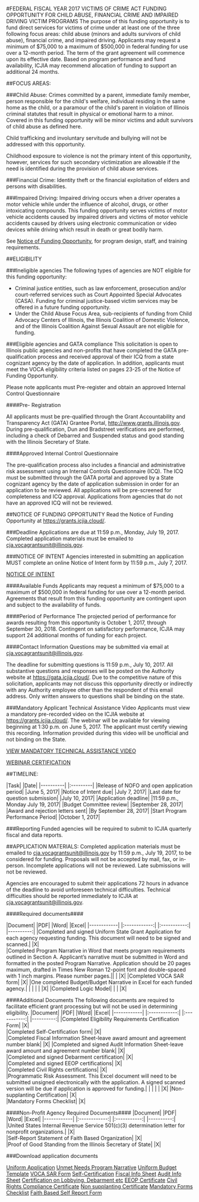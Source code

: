 


#FEDERAL FISCAL YEAR 2017 VICTIMS OF CRIME ACT FUNDING OPPORTUNITY FOR CHILD ABUSE, FINANCIAL CRIME AND IMPAIRED DRIVING VICTIM PROGRAMS
The purpose of this funding opportunity is to fund direct services for victims of crime under at least one of the three following focus areas: child abuse (minors and adults survivors of child abuse), financial crime, and impaired driving. Applicants may request a minimum of \$75,000 to a maximum of \$500,000 in federal funding for use over a 12-month period. The term of the grant agreement will commence upon its effective date. Based on program performance and fund availability, ICJIA may recommend allocation of funding to support an additional 24 months.

##FOCUS AREAS:

###Child Abuse:
Crimes committed by a parent, immediate family member, person responsible for the child's welfare, individual residing in the same home as the child, or a paramour of the child's parent in violation of Illinois criminal statutes that result in physical or emotional harm to a minor.  Covered in this funding opportunity will be minor victims and adult survivors of child abuse as defined here.

Child trafficking and involuntary servitude and bullying will not be addressed with this opportunity.

Childhood exposure to violence is not the primary intent of this opportunity, however, services for such secondary victimization are allowable if the need is identified during the provision of child abuse services.

###Financial Crime:
Identity theft  or the financial exploitation of elders and persons with disabilities.

###Impaired Driving:
Impaired driving occurs when a driver operates a motor vehicle while under the influence of alcohol, drugs, or other intoxicating compounds.  This funding opportunity serves victims of motor vehicle accidents caused by impaired drivers and victims of motor vehicle accidents caused by drivers using electronic communication or video devices while driving which result in death or great bodily harm.

See [Notice of Funding Opportunity](UNMETNEEDSNOFOwattachments.pdf), for program design, staff, and training requirements.

##ELIGIBILITY

###Ineligible agencies
The following types of agencies are NOT eligible for this funding opportunity:

- Criminal justice entities, such as law enforcement, prosecution and/or court-referred services such as Court Appointed Special Advocates (CASA). Funding for criminal justice-based victim services may be offered in a future funding opportunity.
-	Under the Child Abuse Focus Area, sub-recipients of funding from Child Advocacy Centers of Illinois, the Illinois Coalition of Domestic Violence, and of the Illinois Coalition Against Sexual Assault are not eligible for funding.

###Eligible agencies and GATA compliance
This solicitation is open to Illinois public agencies and non-profits that have completed the GATA pre-qualification process and received approval of their ICQ from a state cognizant agency by the date of application.  In addition, applicants must meet the VOCA eligibility criteria listed on pages 23-25 of the Notice of Funding Opportunity.

Please note applicants must Pre-register and obtain an approved Internal Control Questionnaire

####Pre- Registration

All applicants must be pre-qualified through the Grant Accountability and Transparency Act (GATA) Grantee Portal, http://www.grants.illinois.gov. During pre-qualification, Dun and Bradstreet verifications are performed, including a check of Debarred and Suspended status and good standing with the Illinois Secretary of State.

####Approved Internal Control Questionnaire

The pre-qualification process also includes a financial and administrative risk assessment using an Internal Controls Questionnaire (ICQ). The ICQ must be submitted through the GATA portal and approved by a State cognizant agency by the date of application submission in order for an application to be reviewed.  All applications will be pre-screened for completeness and ICQ approval. Applications from agencies that do not have an approved ICQ will not be reviewed.

##NOTICE OF FUNDING OPPORTUNITY
Read the Notice of Funding Opportunity at https://grants.icjia.cloud/.

###Deadline
Applications are due at 11:59 p.m., Monday, July 19, 2017. Completed application materials must be emailed to [cja.vocagrantsunit@illinois.gov](cja.vocagrantsunit@illinois.gov).



###NOTICE OF INTENT
Agencies interested in submitting an application MUST complete an online Notice of Intent form by 11:59 p.m., July 7, 2017.

[NOTICE OF INTENT ](https://www.surveygizmo.com/s3/3570808/VOCA-Child-Abuse-Financial-Crime-and-Impaired-Driving-Notice-of-Intent)


####Available Funds
Applicants may request a minimum of \$75,000 to a maximum of $500,000 in federal funding for use over a 12-month period. Agreements that result from this funding opportunity are contingent upon and subject to the availability of funds.

####Period of Performance
The projected period of performance for awards resulting from this opportunity is October 1, 2017, through September 30, 2018. Contingent on satisfactory performance, ICJIA may support 24 additional months of funding for each project.

####Contact Information
Questions may be submitted via email at [cja.vocagrantsunit@illinois.gov](cja.vocagrantsunit@illinois.gov).

The deadline for submitting questions is 11:59 p.m., July 10, 2017. All substantive questions and responses will be posted on the Authority website at https://gata.icjia.cloud/. Due to the competitive nature of this solicitation, applicants may not discuss this opportunity directly or indirectly with any Authority employee other than the respondent of this email address. Only written answers to
questions shall be binding on the state.

###Mandatory Applicant Technical Assistance Video
Applicants must view a mandatory pre-recorded video on the ICJIA website at https://grants.icjia.cloud/.  The webinar will be available for viewing beginning at 1:30 p.m. on June 5, 2017.  The applicant must certify viewing this recording. Information provided during this video will be unofficial and not binding on the State.

[VIEW MANDATORY TECHNICAL ASSISTANCE VIDEO](https://www.youtube.com/channel/UCtZMzk8D3P4OixYTwsfPeKA)

[WEBINAR CERTIFICATION](https://www.surveygizmo.com/s3/3606957/NOFO-VOCA-Child-Abuse-Financial-Crime-and-Impaired-Driving-Technical-Assistance-Webinar-Certification)




##TIMELINE:

|Task|	|Date|
|----------| |:---------|
|Release of NOFO and open application period|		|June 5, 2017|
|Notice of Intent due|	|July 7, 2017|
|Last date for question submission|	|July 10, 2017|
|Application deadline|	|11:59 p.m., Monday July 19, 2017|
|Budget Committee review|	|September 28, 2017|
|Award and rejection letters sent| 	|By September 28, 2017|
|Start Program Performance Period|	|October 1, 2017|

###Reporting
Funded agencies will be required to submit to ICJIA quarterly fiscal and data reports.

##APPLICATION MATERIALS:
Completed application materials must be emailed to cja.vocagrantsunit@illinois.gov by 11:59 p.m., July 19, 2017, to be considered for funding.  Proposals will not be accepted by mail, fax, or in-person. Incomplete applications will not be reviewed. Late submissions will not be reviewed.

Agencies are encouraged to submit their applications 72 hours in advance of the deadline to avoid unforeseen technical difficulties. Technical difficulties should be reported immediately to ICJIA at cja.vocagrantsunit@illinois.gov.

####Required documents####

|Document|	|PDF|	|Word|	|Excel|
|------------|       |:------------:|  |:-----------:|  |----------:|
|Completed and signed Uniform State Grant Application for each agency requesting funding. This document will need to be signed and scanned.|	   |X|		
|Completed Program Narrative in Word that meets program requirements outlined in Section A. Applicant’s narrative must be submitted in Word and formatted in the posted Program Narrative. Application should be 20 pages maximum, drafted in Times New Roman 12-point font and double-spaced with 1 inch margins. Please number pages.|| | 		|X|
|Completed VOCA SAR form|		|X|
|One completed Budget/Budget Narrative in Excel for each funded agency.|  | |  | | 			|X|
|Completed Logic Model|  | |		|X|

####Additional Documents
The following documents are required to facilitate efficient grant processing but will not be used in determining eligibility.
|Document|	|PDF|	|Word|	|Excel|
|------------|       |:------------:|  |:-----------:|  |----------:|
|Completed Eligibility Requirements Certification Form|	|X|		
|Completed Self-Certification form| |X|		
|Completed Fiscal Information Sheet-leave award amount and agreement number blank|		|X|
|Completed and signed Audit Information Sheet-leave award amount and agreement number blank|	|X|		
|Completed and signed Debarment certification|	|X|		
|Completed and signed EEOP certifications|	|X|		
|Completed Civil Rights certifications|	|X|		
|Programmatic Risk Assessment. This Excel document will need to be submitted unsigned electronically with the application. A signed scanned version will be due if application is approved for funding.|  | |  | | 			|X|
|Non-supplanting Certification| 	|X|		
|Mandatory Forms Checklist| 	|X|		

####Non-Profit Agency Required Documents####
|Document|	|PDF|	|Word|	|Excel|
|------------|       |:------------:|  |:-----------:|  |----------:|
|United States Internal Revenue Service 501(c)(3) determination letter for nonprofit organizations.| 	|X|		
|Self-Report Statement of Faith Based Organization|	|X|		
|Proof of Good Standing from the Illinois Secretary of State|	|X|

###Download application documents

[Uniform Application](ICJIAUniformApplicationforGrantAssistanceVOCAUnmetNeeds052617.docx)
[Unmet Needs Program Narrative](UnmetNeedsProposalNarrative.docx)
[Uniform Budget Template](ICJIAVOCAUnmetNeedsNOFObudgetbudgetnarrativetemplate052617.xlsx)
[VOCA SAR Form](VOCASAR.docx)
[Self-Certification](SelfCertification.docx)
[Fiscal Info Sheet](FiscsalInforamtionSheet.docx)
[Audit Info Sheet](AuditinfoSheet.docx)
[Certification on Lobbying, Debarment etc](CertfiicationLobbyingDebarmentallgrants.ped)
[EEOP Certificate](EEOPCert.docx)
[Civil Rights Compliance Certificate](CivilRightsComplianceCertification.docx)
[Non supplanting Certificate](Non-supplantingCertificationallgrants.docx)
[Mandatory Forms Checklist](MandatoryFormsChecklist.docx)
[Faith Based Self Report Form](FaithBasedOrganizationSelfReport.docx)
